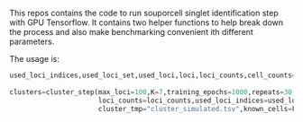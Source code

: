 This repos contains the code to run souporcell singlet identification step with GPU Tensorflow. It contains two helper functions to help break down the process and also make benchmarking  convenient ith different parameters.

The usage is: 

```python
used_loci_indices,used_loci_set,used_loci,loci,loci_counts,cell_counts=read_mtx(alt_matrix="alt.mtx",
                                                                                ref_matrix="ref.mtx")
clusters=cluster_step(max_loci=100,K=7,training_epochs=1000,repeats=30,cell_counts=cell_counts,
                      loci_counts=loci_counts,used_loci_indices=used_loci_indices,
                      cluster_tmp="cluster_simulated.tsv",known_cells=False,min_ref=5,min_alt=5,lr=.1)
```
